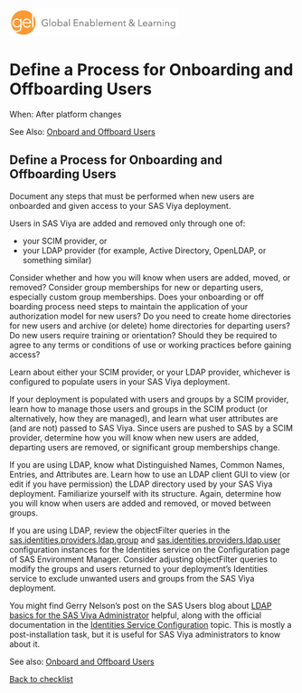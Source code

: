 ![Global Enablement & Learning](/img/gel_banner_logo_tech-partners.jpg)

# Define a Process for Onboarding and Offboarding Users

<!--
SortString: 0300
Description: Document any steps that must be performed when new users are onboarded and offboarded
Tags: Initial,Legacy,Done
Topic: SAS Administration
Essential: -
Authors: David Stern,Michael Erickson
-->
When: After platform changes

See Also: [Onboard and Offboard Users](onboard_and_offboard_users.md)

## Define a Process for Onboarding and Offboarding Users

Document any steps that must be performed when new users are onboarded and given access to your SAS Viya deployment.

Users in SAS Viya are added and removed only through one of:

* your SCIM provider, or
* your LDAP provider (for example, Active Directory, OpenLDAP, or something similar)

Consider whether and how you will know when users are added, moved, or removed? Consider group memberships for new or departing users, especially custom group memberships. Does your onboarding or off boarding process need steps to maintain the application of your authorization model for new users? Do you need to create home directories for new users and archive (or delete) home directories for departing users? Do new users require training or orientation? Should they be required to agree to any terms or conditions of use or working practices before gaining access?

Learn about either your SCIM provider, or your LDAP provider, whichever is configured to populate users in your SAS Viya deployment.

If your deployment is populated with users and groups by a SCIM provider, learn how to manage those users and groups in the SCIM product (or alternatively, how they are managed), and learn what user attributes are (and are not) passed to SAS Viya. Since users are pushed to SAS by a SCIM provider, determine how you will know when new users are added, departing users are removed, or significant group memberships change.

If you are using LDAP, know what Distinguished Names, Common Names, Entries, and Attributes are. Learn how to use an LDAP client GUI to view (or edit if you have permission) the LDAP directory used by your SAS Viya deployment. Familiarize yourself with its structure. Again, determine how you will know when users are added and removed, or moved between groups.

If you are using LDAP, review the objectFilter queries in the [sas.identities.providers.ldap.group](https://go.documentation.sas.com/doc/en/sasadmincdc/default/calids/p1t79jdoqkwqc4n15uu4n12svunr.htm) and [sas.identities.providers.ldap.user](https://go.documentation.sas.com/doc/en/sasadmincdc/default/calids/p1t79jdoqkwqc4n15uu4n12svunr.htm) configuration instances for the Identities service on the Configuration page of SAS Environment Manager. Consider adjusting objectFilter queries to modify the groups and users returned to your deployment’s Identities service to exclude unwanted users and groups from the SAS Viya deployment.

You might find Gerry Nelson’s post on the SAS Users blog about [LDAP basics for the SAS Viya Administrator](https://blogs.sas.com/content/sgf/2017/12/06/ldap-basics-for-the-sas-viya-administrator/) helpful, along with the official documentation in the [Identities Service Configuration](https://go.documentation.sas.com/doc/en/sasadmincdc/default/calconfigref/n0wjds8h1mtrj8n1oirvrx2je7fb.htm) topic. This is mostly a post-installation task, but it is useful for SAS Viya administrators to know about it.

See also: [Onboard and Offboard Users](onboard_and_offboard_users.md)

[Back to checklist](../checklist.md)